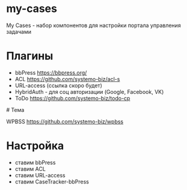 # my-cases
My Cases - набор компонентов для настройки портала управления задачами

# Плагины

- bbPress https://bbpress.org/
- ACL https://github.com/systemo-biz/acl-s
- URL-access (ссылка скоро будет)
- HybridAuth - для соц авторизации (Google, Facebook, VK)
- ToDo https://github.com/systemo-biz/todo-cp

# Тема

WPBSS https://github.com/systemo-biz/wpbss

# Настройка

- ставим bbPress
- ставим ACL
- ставим URL-access
- ставим CaseTracker-bbPress
